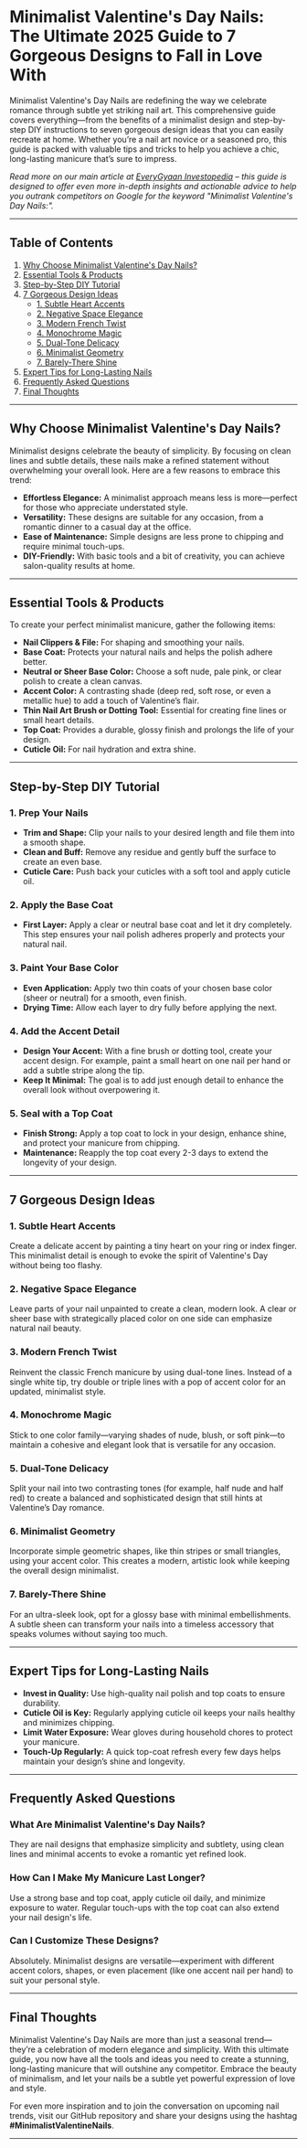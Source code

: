 # Minimalist Valentine's Day Nails: The Ultimate 2025 Guide to 7 Gorgeous Designs to Fall in Love With

Minimalist Valentine's Day Nails are redefining the way we celebrate romance through subtle yet striking nail art. This comprehensive guide covers everything—from the benefits of a minimalist design and step-by-step DIY instructions to seven gorgeous design ideas that you can easily recreate at home. Whether you’re a nail art novice or a seasoned pro, this guide is packed with valuable tips and tricks to help you achieve a chic, long-lasting manicure that’s sure to impress.

*Read more on our main article at [EveryGyaan Investopedia](https://everygyaan.investopedia.co.in) – this guide is designed to offer even more in-depth insights and actionable advice to help you outrank competitors on Google for the keyword "Minimalist Valentine's Day Nails:".*

---

## Table of Contents

1. [Why Choose Minimalist Valentine's Day Nails?](#why-choose-minimalist-valentines-day-nails)
2. [Essential Tools & Products](#essential-tools--products)
3. [Step-by-Step DIY Tutorial](#step-by-step-diy-tutorial)
4. [7 Gorgeous Design Ideas](#7-gorgeous-design-ideas)
    - [1. Subtle Heart Accents](#1-subtle-heart-accents)
    - [2. Negative Space Elegance](#2-negative-space-elegance)
    - [3. Modern French Twist](#3-modern-french-twist)
    - [4. Monochrome Magic](#4-monochrome-magic)
    - [5. Dual-Tone Delicacy](#5-dual-tone-delicacy)
    - [6. Minimalist Geometry](#6-minimalist-geometry)
    - [7. Barely-There Shine](#7-barely-there-shine)
5. [Expert Tips for Long-Lasting Nails](#expert-tips-for-long-lasting-nails)
6. [Frequently Asked Questions](#frequently-asked-questions)
7. [Final Thoughts](#final-thoughts)

---

## Why Choose Minimalist Valentine's Day Nails?

Minimalist designs celebrate the beauty of simplicity. By focusing on clean lines and subtle details, these nails make a refined statement without overwhelming your overall look. Here are a few reasons to embrace this trend:

- **Effortless Elegance:** A minimalist approach means less is more—perfect for those who appreciate understated style.
- **Versatility:** These designs are suitable for any occasion, from a romantic dinner to a casual day at the office.
- **Ease of Maintenance:** Simple designs are less prone to chipping and require minimal touch-ups.
- **DIY-Friendly:** With basic tools and a bit of creativity, you can achieve salon-quality results at home.

---

## Essential Tools & Products

To create your perfect minimalist manicure, gather the following items:

- **Nail Clippers & File:** For shaping and smoothing your nails.
- **Base Coat:** Protects your natural nails and helps the polish adhere better.
- **Neutral or Sheer Base Color:** Choose a soft nude, pale pink, or clear polish to create a clean canvas.
- **Accent Color:** A contrasting shade (deep red, soft rose, or even a metallic hue) to add a touch of Valentine’s flair.
- **Thin Nail Art Brush or Dotting Tool:** Essential for creating fine lines or small heart details.
- **Top Coat:** Provides a durable, glossy finish and prolongs the life of your design.
- **Cuticle Oil:** For nail hydration and extra shine.

---

## Step-by-Step DIY Tutorial

### 1. Prep Your Nails
- **Trim and Shape:** Clip your nails to your desired length and file them into a smooth shape.
- **Clean and Buff:** Remove any residue and gently buff the surface to create an even base.
- **Cuticle Care:** Push back your cuticles with a soft tool and apply cuticle oil.

### 2. Apply the Base Coat
- **First Layer:** Apply a clear or neutral base coat and let it dry completely. This step ensures your nail polish adheres properly and protects your natural nail.

### 3. Paint Your Base Color
- **Even Application:** Apply two thin coats of your chosen base color (sheer or neutral) for a smooth, even finish.
- **Drying Time:** Allow each layer to dry fully before applying the next.

### 4. Add the Accent Detail
- **Design Your Accent:** With a fine brush or dotting tool, create your accent design. For example, paint a small heart on one nail per hand or add a subtle stripe along the tip.
- **Keep It Minimal:** The goal is to add just enough detail to enhance the overall look without overpowering it.

### 5. Seal with a Top Coat
- **Finish Strong:** Apply a top coat to lock in your design, enhance shine, and protect your manicure from chipping.
- **Maintenance:** Reapply the top coat every 2-3 days to extend the longevity of your design.

---

## 7 Gorgeous Design Ideas

### 1. Subtle Heart Accents
Create a delicate accent by painting a tiny heart on your ring or index finger. This minimalist detail is enough to evoke the spirit of Valentine's Day without being too flashy.

### 2. Negative Space Elegance
Leave parts of your nail unpainted to create a clean, modern look. A clear or sheer base with strategically placed color on one side can emphasize natural nail beauty.

### 3. Modern French Twist
Reinvent the classic French manicure by using dual-tone lines. Instead of a single white tip, try double or triple lines with a pop of accent color for an updated, minimalist style.

### 4. Monochrome Magic
Stick to one color family—varying shades of nude, blush, or soft pink—to maintain a cohesive and elegant look that is versatile for any occasion.

### 5. Dual-Tone Delicacy
Split your nail into two contrasting tones (for example, half nude and half red) to create a balanced and sophisticated design that still hints at Valentine’s Day romance.

### 6. Minimalist Geometry
Incorporate simple geometric shapes, like thin stripes or small triangles, using your accent color. This creates a modern, artistic look while keeping the overall design minimalist.

### 7. Barely-There Shine
For an ultra-sleek look, opt for a glossy base with minimal embellishments. A subtle sheen can transform your nails into a timeless accessory that speaks volumes without saying too much.

---

## Expert Tips for Long-Lasting Nails

- **Invest in Quality:** Use high-quality nail polish and top coats to ensure durability.
- **Cuticle Oil is Key:** Regularly applying cuticle oil keeps your nails healthy and minimizes chipping.
- **Limit Water Exposure:** Wear gloves during household chores to protect your manicure.
- **Touch-Up Regularly:** A quick top-coat refresh every few days helps maintain your design’s shine and longevity.

---

## Frequently Asked Questions

### What Are Minimalist Valentine's Day Nails?
They are nail designs that emphasize simplicity and subtlety, using clean lines and minimal accents to evoke a romantic yet refined look.

### How Can I Make My Manicure Last Longer?
Use a strong base and top coat, apply cuticle oil daily, and minimize exposure to water. Regular touch-ups with the top coat can also extend your nail design's life.

### Can I Customize These Designs?
Absolutely. Minimalist designs are versatile—experiment with different accent colors, shapes, or even placement (like one accent nail per hand) to suit your personal style.

---

## Final Thoughts

Minimalist Valentine's Day Nails are more than just a seasonal trend—they’re a celebration of modern elegance and simplicity. With this ultimate guide, you now have all the tools and ideas you need to create a stunning, long-lasting manicure that will outshine any competitor. Embrace the beauty of minimalism, and let your nails be a subtle yet powerful expression of love and style.

For even more inspiration and to join the conversation on upcoming nail trends, visit our GitHub repository and share your designs using the hashtag **#MinimalistValentineNails**.

---
